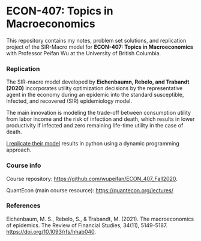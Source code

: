 # ECON-407: Topics in Macroeconomics

This repository contains my notes, problem set solutions, and replication project of the SIR-Macro model for **ECON-407: Topics in Macroeconomics** with Professor Peifan Wu at the University of British Columbia.

### Replication
The SIR-macro model developed by **Eichenbaumn, Rebelo, and Trabandt (2020)** incorporates utility optimization decisions by the representative agent in the economy during an epidemic into the standard susceptible, infected, and recovered (SIR) epidemiology model.

The main innovation is modeling the trade-off between consumption utility from labor income and the risk of infection and death, which results in lower productivity if infected and zero remaining life-time utility in the case of death.

[I replicate their model](https://github.com/qcx201/UBC-ECON-407/blob/main/Final%20Project_ECON-407_Xie%2C%20Jack.ipynb) results in python using a dynamic programming approach.

### Course info
Course repository: https://github.com/wupeifan/ECON_407_Fall2020.

QuantEcon (main course resource): https://quantecon.org/lectures/

### References
Eichenbaum, M. S., Rebelo, S., & Trabandt, M. (2021). The macroeconomics of epidemics. The Review of Financial Studies, 34(11), 5149-5187. https://doi.org/10.1093/rfs/hhab040.
